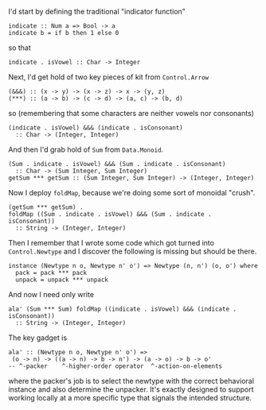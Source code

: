 I'd start by defining the traditional "indicator function"

    indicate :: Num a => Bool -> a
    indicate b = if b then 1 else 0

so that

    indicate . isVowel :: Char -> Integer

Next, I'd get hold of two key pieces of kit from `Control.Arrow`

    (&&&) :: (x -> y) -> (x -> z) -> x -> (y, z)
    (***) :: (a -> b) -> (c -> d) -> (a, c) -> (b, d)

so (remembering that some characters are neither vowels nor consonants)

    (indicate . isVowel) &&& (indicate . isConsonant)
      :: Char -> (Integer, Integer)

And then I'd grab hold of `Sum` from `Data.Monoid`.

    (Sum . indicate . isVowel) &&& (Sum . indicate . isConsonant)
      :: Char -> (Sum Integer, Sum Integer)
    getSum *** getSum :: (Sum Integer, Sum Integer) -> (Integer, Integer)

Now I deploy `foldMap`, because we're doing some sort of monoidal "crush".

    (getSum *** getSum) .
    foldMap ((Sum . indicate . isVowel) &&& (Sum . indicate . isConsonant))
      :: String -> (Integer, Integer)

Then I remember that I wrote some code which got turned into `Control.Newtype` and I discover the following is missing but should be there.

    instance (Newtype n o, Newtype n' o') => Newtype (n, n') (o, o') where
      pack = pack *** pack
      unpack = unpack *** unpack

And now I need only write

    ala' (Sum *** Sum) foldMap ((indicate . isVowel) &&& (indicate . isConsonant))
      :: String -> (Integer, Integer)

The key gadget is

    ala' :: (Newtype n o, Newtype n' o') =>
     (o -> n) -> ((a -> n) -> b -> n') -> (a -> o) -> b -> o'
    -- ^-packer    ^-higher-order operator  ^-action-on-elements

where the packer's job is to select the newtype with the correct behavioral instance and also determine the unpacker. It's exactly designed to support working locally at a more specific type that signals the intended structure.
